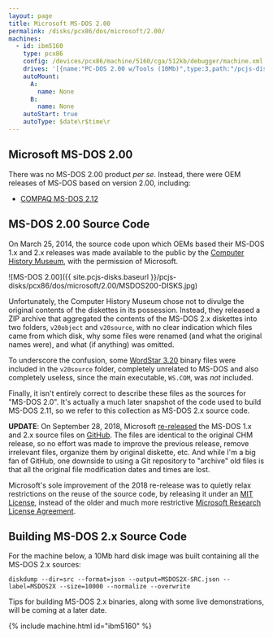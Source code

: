 ```yaml
---
layout: page
title: Microsoft MS-DOS 2.00
permalink: /disks/pcx86/dos/microsoft/2.00/
machines:
  - id: ibm5160
    type: pcx86
    config: /devices/pcx86/machine/5160/cga/512kb/debugger/machine.xml
    drives: '[{name:"PC-DOS 2.00 w/Tools (10Mb)",type:3,path:"/pcjs-disks/pcx86/drives/10mb/PCDOS200-C400.json"},{name:"MS-DOS 2.X Source (10Mb)",type:3,path:"/pcjs-disks/pcx86/dos/microsoft/2.00/MSDOS2X-SRC.json"}]'
    autoMount:
      A:
        name: None
      B:
        name: None
    autoStart: true
    autoType: $date\r$time\r
---
```


Microsoft MS-DOS 2.00
---------------------

There was no MS-DOS 2.00 product *per se*.  Instead, there were OEM releases of MS-DOS based on version 2.00,
including:

* [COMPAQ MS-DOS 2.12](/disks/pcx86/dos/compaq/2.12/)

MS-DOS 2.00 Source Code
-----------------------

On March 25, 2014, the source code upon which OEMs based their MS-DOS 1.x and 2.x releases was made available to the
public by the [Computer History Museum](http://www.computerhistory.org/atchm/microsoft-ms-dos-early-source-code/),
with the permission of Microsoft.

![MS-DOS 2.00]({{ site.pcjs-disks.baseurl }}/pcjs-disks/pcx86/dos/microsoft/2.00/MSDOS200-DISKS.jpg)

Unfortunately, the Computer History Museum chose not to divulge the original contents of the diskettes in its possession.
Instead, they released a ZIP archive that aggregated the contents of the MS-DOS 2.x diskettes into two folders, `v20object`
and `v20source`, with no clear indication which files came from which disk, why some files were renamed (and what the
original names were), and what (if anything) was omitted.

To underscore the confusion, some [WordStar 3.20](/disks/pcx86/apps/other/wordstar/3.20/) binary files were included in the
`v20source` folder, completely unrelated to MS-DOS and also completely useless, since the main executable, `WS.COM`, was *not*
included.

Finally, it isn't entirely correct to describe these files as the sources for "MS-DOS 2.0".  It's actually a much later
snapshot of the code used to build MS-DOS 2.11, so we refer to this collection as MS-DOS 2.x source code.

**UPDATE**: On September 28, 2018, Microsoft
[re-released](https://blogs.msdn.microsoft.com/commandline/2018/09/28/re-open-sourcing-ms-dos-1-25-and-2-0/)
the MS-DOS 1.x and 2.x source files on [GitHub](https://github.com/microsoft/ms-dos).  The files are identical to the
original CHM release, so no effort was made to improve the previous release, remove irrelevant files, organize them by
original diskette, etc.  And while I'm a big fan of GitHub, one downside to using a Git repository to "archive" old files
is that all the original file modification dates and times are lost.

Microsoft's sole improvement of the 2018 re-release was to quietly relax restrictions on the reuse of the source code,
by releasing it under an [MIT License](https://en.wikipedia.org/wiki/MIT_License), instead of the older and much more restrictive
[Microsoft Research License Agreement](http://www.computerhistory.org/atchm/microsoft-research-license-agreement-msdos-v1-1-v2-0/).

Building MS-DOS 2.x Source Code
-------------------------------

For the machine below, a 10Mb hard disk image was built containing all the MS-DOS 2.x sources:

    diskdump --dir=src --format=json --output=MSDOS2X-SRC.json --label=MSDOS2X --size=10000 --normalize --overwrite

Tips for building MS-DOS 2.x binaries, along with some live demonstrations, will be coming at a later date.

{% include machine.html id="ibm5160" %}
